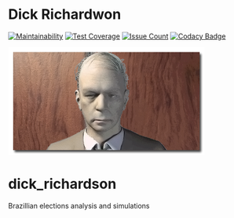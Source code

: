 Dick Richardwon
===========

[![Maintainability](https://api.codeclimate.com/v1/badges/bb12ccf2ddcb9bab212b/maintainability)](https://codeclimate.com/github/darthjee/dick_richardson/maintainability)
[![Test Coverage](https://api.codeclimate.com/v1/badges/bb12ccf2ddcb9bab212b/test_coverage)](https://codeclimate.com/github/darthjee/dick_richardson/test_coverage)
[![Issue Count](https://codeclimate.com/github/darthjee/dick_richardson/badges/issue_count.svg)](https://codeclimate.com/github/darthjee/dick_richardson)
[![Codacy Badge](https://app.codacy.com/project/badge/Grade/ec27aea90b9b42c69e6fdc231d84c788)](https://www.codacy.com/gh/darthjee/dick_richardson/dashboard?utm_source=github.com&amp;utm_medium=referral&amp;utm_content=darthjee/dick_richardson&amp;utm_campaign=Badge_Grade)

![dick_richardson](https://raw.githubusercontent.com/darthjee/dick_richardson/master/dick_richardson.png)

# dick_richardson
Brazillian elections analysis and simulations
